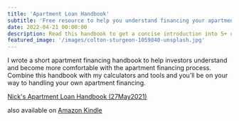 ```yaml
---
title: 'Apartment Loan Handbook'
subtitle: 'Free resource to help you understand financing your apartment'
date: 2022-04-21 00:00:00
description: Read this handbook to get a concise introduction into 5+ unit multifamily financing. Investors reading this will come away with a basic understanding of the apartment financing market and how lenders will underwrite their property.
featured_image: '/images/colton-sturgeon-1059840-unsplash.jpg'
---
```


I wrote a short apartment financing handbook to help investors understand and become more comfortable with the apartment financing process. Combine this handbook with my calculators and tools and you’ll be on your way to handling your own apartment financing.

<a 
	href="/assets/pdfs/NicksApartmentLoanHandbook20220421.pdf" 
	onClick="ga('send', 'event', {transport: 'beacon', eventAction: 'click', eventCategory: 'Outbound Link', eventLabel: 'Handbook'})">
	Nick's Apartment Loan Handbook (27May2021)</a>

also available on <a href="https://www.amazon.com/dp/B07JDFHC2Q/ref=cm_sw_r_cp_ep_dp_vcW6BbVRJ2MJB" target="_blank">Amazon Kindle <i class="fas fa-external-link-alt" aria-hidden="true"></i></a>
